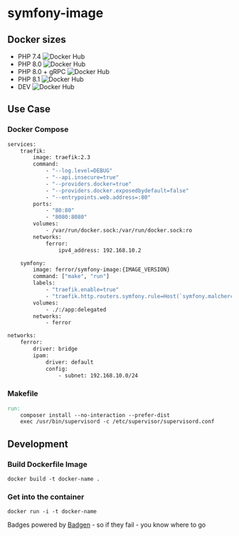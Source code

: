 # symfony-image

## Docker sizes

* PHP 7.4 ![Docker Hub](https://badgen.net/docker/size/ferror/symfony-image/7.4)
* PHP 8.0 ![Docker Hub](https://badgen.net/docker/size/ferror/symfony-image/8.0)
* PHP 8.0 + gRPC ![Docker Hub](https://badgen.net/docker/size/ferror/symfony-image/8.0-grpc)
* PHP 8.1 ![Docker Hub](https://badgen.net/docker/size/ferror/symfony-image/8.1)
* DEV     ![Docker Hub](https://badgen.net/docker/size/ferror/symfony-image/dev)

## Use Case
### Docker Compose
```dockerfile
services:
    traefik:
        image: traefik:2.3
        command:
            - "--log.level=DEBUG"
            - "--api.insecure=true"
            - "--providers.docker=true"
            - "--providers.docker.exposedbydefault=false"
            - "--entrypoints.web.address=:80"
        ports:
            - "80:80"
            - "8080:8080"
        volumes:
            - /var/run/docker.sock:/var/run/docker.sock:ro
        networks:
            ferror:
                ipv4_address: 192.168.10.2

    symfony:
        image: ferror/symfony-image:{IMAGE_VERSION}
        command: ["make", "run"]
        labels:
            - "traefik.enable=true"
            - "traefik.http.routers.symfony.rule=Host(`symfony.malcherczyk.localhost`)"
        volumes:
            - ./:/app:delegated
        networks:
            - ferror

networks:
    ferror:
        driver: bridge
        ipam:
            driver: default
            config:
                - subnet: 192.168.10.0/24
```

### Makefile
```makefile
run:
	composer install --no-interaction --prefer-dist
	exec /usr/bin/supervisord -c /etc/supervisor/supervisord.conf
```

## Development
### Build Dockerfile Image

`docker build -t docker-name .`

### Get into the container

`docker run -i -t docker-name`

Badges powered by [Badgen](https://badgen.net) - so if they fail - you know where to go
